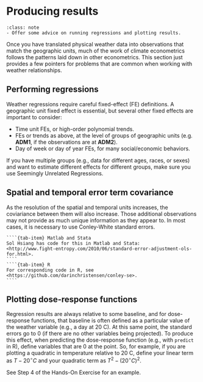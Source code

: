 # Producing results

```{admonition} Key objectives
:class: note
- Offer some advice on running regressions and plotting results.
```

Once you have translated physical weather data into observations that
match the geographic units, much of the work of climate econometrics
follows the patterns laid down in other econometrics. This section
just provides a few pointers for problems that are common when working
with weather relationships.

## Performing regressions

Weather regressions require careful fixed-effect (FE) definitions. A
geographic unit fixed effect is essential, but several other fixed
effects are important to consider:

 - Time unit FEs, or high-order polynomial trends.
 - FEs or trends as above, at the level of groups of geographic units
   (e.g. **ADM1**, if the observations are at **ADM2**).
 - Day of week or day of year FEs, for many social/economic behaviors.

If you have multiple groups (e.g., data for different ages, races, or
sexes) and want to estimate different effects for different groups,
make sure you use Seemingly Unrelated Regressions.

## Spatial and temporal error term covariance

As the resolution of the spatial and temporal units increases, the
coviariance between them will also increase. Those additional
observations may not provide as much unique information as they appear
to. In most cases, it is necessary to use Conley-White standard
errors. 

`````{tab-set}
````{tab-item} Matlab and Stata
Sol Hsiang has code for this in Matlab and Stata:
<http://www.fight-entropy.com/2010/06/standard-error-adjustment-ols-for.html>.
````
````{tab-item} R
For corresponding code in R, see <https://github.com/darinchristensen/conley-se>.
````
`````

## Plotting dose-response functions

Regression results are always relative to some baseline, and for
dose-response functions, that baseline is often defined as a
particular value of the weather variable (e.g., a day at 20 C). At
this same point, the standard errors go to 0 (if there are no other
variables being projected). To produce this effect, when predicting
the dose-response function (e.g., with `predict` in R), define
variables that are 0 at the point. So, for example, if you are
plotting a quadratic in temperature relative to 20 C, define your
linear term as $T-20^\circ C$ and your quadratic term as $T^2 -
(20^\circ C)^2$.

See Step 4 of the Hands-On Exercise for an example.